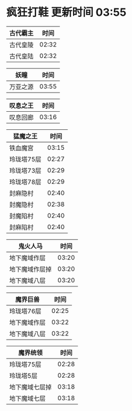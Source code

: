 # 疯狂打鞋 更新时间 03:55

| 古代霸主   | 时间    |
|--------|-------|
| 古代皇陵 | 02:32 |
| 古代皇陆 | 02:32 |

| 妖瞳   | 时间    |
|--------|-------|
| 万亚之源 | 03:55 |

| 叹息之王   | 时间    |
|--------|-------|
| 叹息回廊 | 03:16 |

| 猛魔之王   | 时间    |
|--------|-------|
| 铁血魔宫 | 03:15 |
| 玲珑塔75层 | 02:27 |
| 玲珑塔73层 | 02:29 |
| 玲珑塔78层 | 02:29 |
| 封麻隐村 | 02:40 |
| 封魔隐村 | 02:38 |
| 封魔陷村 | 02:40 |
| 封麻陷村 | 02:40 |

| 鬼火人马   | 时间    |
|--------|-------|
| 地下魔域作层 | 03:20 |
| 地下魔域作层掉 | 03:20 |
| 地下魔域八层 | 03:20 |

| 魔界巨兽   | 时间    |
|--------|-------|
| 玲珑塔76层 | 02:25 |
| 地下魔域作层 | 03:22 |
| 地下魔域八层 | 03:22 |

| 魔界统领   | 时间    |
|--------|-------|
| 玲珑塔75层 | 02:28 |
| 玲珑塔5层 | 02:28 |
| 地下魔域七层掉 | 03:18 |
| 地下魔域七层 | 03:18 |